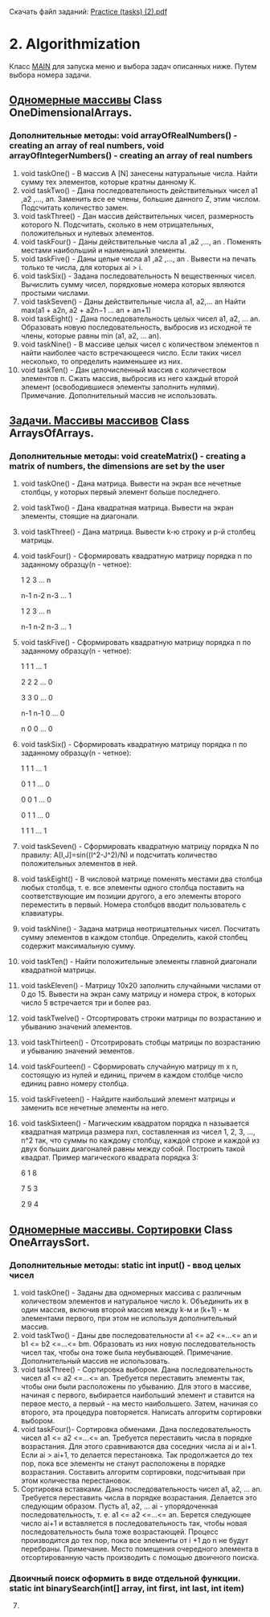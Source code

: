 Скачать файл заданий: [Practice (tasks) (2).pdf](https://github.com/pp8a/Introduction-to-Java/files/10313975/Practice.tasks.2.pdf)

# 2. Algorithmization
Класс [MAIN](https://github.com/pp8a/Introduction-to-Java/blob/main/Algorithmization/src/main.java) для запуска меню и выбора задач описанных ниже. Путем выбора номера задачи. 
## [Одномерные массивы](https://github.com/pp8a/Introduction-to-Java/blob/main/Algorithmization/src/OneDimensionalArrays.java) Class OneDimensionalArrays.
### Дополнительные методы: void arrayOfRealNumbers() - creating an array of real numbers, void arrayOfIntegerNumbers() - creating an array of real numbers
1. void taskOne() - В массив A [N] занесены натуральные числа. Найти сумму тех элементов, которые кратны данному К.
2. void taskTwo() - Дана последовательность действительных чисел а1 ,а2 ,..., ап. Заменить все ее члены, большие данного Z, этим числом. Подсчитать количество замен.
3. void taskThree() - Дан массив действительных чисел, размерность которого N. Подсчитать, сколько в нем отрицательных, положительных и нулевых элементов.
4. void taskFour() - Даны действительные числа а1 ,а2 ,..., аn . Поменять местами наибольший и наименьший элементы.
5. void taskFive() - Даны целые числа а1 ,а2 ,..., аn . Вывести на печать только те числа, для которых аi > i.
6. void taskSix() - Задана последовательность N вещественных чисел. Вычислить сумму чисел, порядковые номера которых являются простыми числами.
7. void taskSeven() - Даны действительные числа a1, a2,... an Найти max(a1 + a2n, a2 + a2n−1 ... an + an+1)
8. void taskEight() - Дана последовательность целых чисел a1, a2, ... an. Образовать новую последовательность, выбросив из исходной те члены, которые равны min (a1, a2, ... an).
9. void taskNine() - В массиве целых чисел с количеством элементов n найти наиболее часто встречающееся число. Если таких 
чисел несколько, то определить наименьшее из них.
10. void taskTen() - Дан целочисленный массив с количеством элементов п. Сжать массив, выбросив из него каждый второй элемент (освободившиеся элементы заполнить нулями). Примечание. Дополнительный массив не использовать.
## [Задачи. Массивы массивов](https://github.com/pp8a/Introduction-to-Java/blob/main/Algorithmization/src/ArraysOfArrays.java) Class ArraysOfArrays.
### Дополнительные методы: void createMatrix() - creating a matrix of numbers, the dimensions are set by the user
1. void taskOne() - Дана матрица. Вывести на экран все нечетные столбцы, у которых первый элемент больше последнего.
2. void taskTwo() - Дана квадратная матрица. Вывести на экран элементы, стоящие на диагонали.
3. void taskThree() - Дана матрица. Вывести k-ю строку и p-й столбец матрицы.
4. void taskFour() - Сформировать квадратную матрицу порядка n по заданному образцу(n - четное):

	1	2	3	...	n
	
	n-1	n-2	n-3	...	1 
	
	1	2	3	...	n
	
	n-1	n-2	n-3	...	1 
	
5. void taskFive() - Сформировать квадратную матрицу порядка n по заданному образцу(n - четное):
	
	1	1	1	...	1
	
	2	2	2	...	0
	
	3	3	0	...	0
	
	n-1	n-1	0	...	0
	
	n	0	0	...	0  
	
6. void taskSix() - Сформировать квадратную матрицу порядка n по заданному образцу(n - четное):
	
	1	1	1	...	1
	
	0	1	1	...	0
	
	0	0	1	...	0
	
	0	1	1	...	0
	
	1	1	1	...	1 
	
7. void taskSeven() - Сформировать квадратную матрицу порядка N по правилу: A[I,J]=sin((I^2-J^2)/N) и подсчитать количество положительных элементов в ней.
8. void taskEight() - В числовой матрице поменять местами два столбца любых столбца, т. е. все элементы одного столбца поставить на соответствующие им позиции другого, а его элементы второго переместить в первый. Номера столбцов вводит пользователь с клавиатуры.
9. void taskNine() - Задана матрица неотрицательных чисел. Посчитать сумму элементов в каждом столбце. Определить, какой столбец содержит максимальную сумму.
10. void taskTen() - Найти положительные элементы главной диагонали квадратной матрицы.
11. void taskEleven() - Матрицу 10x20 заполнить случайными числами от 0 до 15. Вывести на экран саму матрицу и номера строк, в которых число 5 встречается три и более раз.
12. void taskTwelve() - Отсортировать строки матрицы по возрастанию и убыванию значений элементов.
13. void taskThirteen() - Отсотрировать стобцы матрицы по возрастанию и убыванию значений эементов.
14. void taskFourteen() - Сформировать случайную матрицу m x n, состоящую из нулей и единиц, причем в каждом столбце число единиц равно номеру столбца.
15. void taskFiveteen() - Найдите наибольший элемент матрицы и заменить все нечетные элементы на него.
16. void taskSixteen() - Магическим квадратом порядка n называется квадратная матрица размера nxn, составленная из чисел 1, 2, 3, ..., n^2 так, что суммы по каждому столбцу, каждой строке и каждой из двух больших диагоналей равны между собой. Построить такой квадрат. Пример магического квадрата порядка 3:

	6	1	8
	
	7	5	3
	
	2	9	4
## [Одномерные массивы. Сортировки](https://github.com/pp8a/Introduction-to-Java/blob/main/Algorithmization/src/OneArraysSort.java) Class OneArraysSort.
### Дополнительные методы: static int input() - ввод целых чисел
1. void taskOne() - Заданы два одномерных массива с различным количеством элементов и натуральное число k. Объединить их в один массив, включив второй массив между k-м и (k+1) - м элементами первого, при этом не используя дополнительный массив.
2. void taskTwo() - Даны две последовательности a1 <= a2 <=...<= an и b1 <= b2 <=...<= bm. Образовать из них новую последовательность чисел так, чтобы она тоже была неубывающей. Примечание. Дополнительный массив не использовать.
3. void taskThree() - Сортировка выбором. Дана последовательность чисел a1 <= a2 <=...<= an. Требуется переставить элементы так, чтобы они были расположены по убыванию. Для этого в массиве, начиная с первого, выбирается наибольший элемент и ставится на первое место, а первый - на место наибольшего. Затем, начиная со второго, эта процедура повторяется. Написать алгоритм сортировки выбором.
4. void taskFour()-  Сортировка обменами. Дана последовательность чисел a1 <= a2 <=...<= an. Требуется переставить числа в порядке возрастания. Для этого сравниваются два соседних числа ai и ai+1. Если ai > ai+1, то делается перестановка. Так продолжается до тех пор, пока все элементы не станут расположены в порядке возрастания. Составить алгоритм сортировки, подсчитывая при этом количества перестановок.
5.  Сортировка вставками. Дана последовательность чисел a1, a2, ... an. Требуется переставить числа в порядке возрастания. Делается это следующим образом. Пусть a1, a2, ... ai  - упорядоченная последовательность, т. е. a1 <= a2 <=...<= an. Берется следующее число ai+1 и вставляется в последовательность так, чтобы новая последовательность была тоже возрастающей. Процесс производится до тех пор, пока все элементы от i +1 до n не будут перебраны. Примечание. Место помещения очередного элемента в отсортированную часть производить с помощью двоичного поиска. 
### Двоичный поиск оформить в виде отдельной функции. static int binarySearch(int[] array, int first, int last, int item)
7.  

